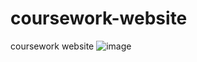 # coursework-website
coursework website
![image](https://user-images.githubusercontent.com/54545342/211935152-e81d0f56-d7d6-47ed-b045-7db9fbdefff8.png)
